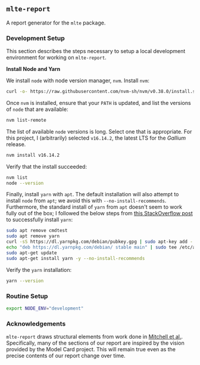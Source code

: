 ## `mlte-report`

A report generator for the `mlte` package.

### Development Setup

This section describes the steps necessary to setup a local development environment for working on `mlte-report`.

**Install Node and Yarn**

We install `node` with node version manager, `nvm`. Install `nvm`:

```bash
curl -o- https://raw.githubusercontent.com/nvm-sh/nvm/v0.38.0/install.sh | bash
```

Once `nvm` is installed, ensure that your `PATH` is updated, and list the versions of `node` that are available:

```bash
nvm list-remote
```

The list of available `node` versions is long. Select one that is appropriate. For this project, I (arbitrarily) selected `v16.14.2`, the latest LTS for the _Gallium_ release.

```bash
nvm install v16.14.2
```

Verify that the install succeeded:

```bash
nvm list
node --version
```

Finally, install `yarn` with `apt`. The default installation will also attempt to install `node` from `apt`; we avoid this with `--no-install-recommends`. Furthermore, the standard install of `yarn` from `apt` doesn't seem to work fully out of the box; I followed the below steps from [this StackOverflow post](https://stackoverflow.com/questions/46013544/yarn-install-command-error-no-such-file-or-directory-install) to successfully install `yarn`:

```bash
sudo apt remove cmdtest
sudo apt remove yarn
curl -sS https://dl.yarnpkg.com/debian/pubkey.gpg | sudo apt-key add -
echo "deb https://dl.yarnpkg.com/debian/ stable main" | sudo tee /etc/apt/sources.list.d/yarn.list
sudo apt-get update
sudo apt-get install yarn -y --no-install-recommends
```

Verify the `yarn` installation:

```bash
yarn --version
```

### Routine Setup

```bash
export NODE_ENV="development"
```

### Acknowledgements

`mlte-report` draws structural elements from work done in [Mitchell et al.](https://arxiv.org/pdf/1810.03993.pdf). Specifically, many of the sections of our report are inspired by the vision provided by the Model Card project. This will remain true even as the precise contents of our report change over time. 

